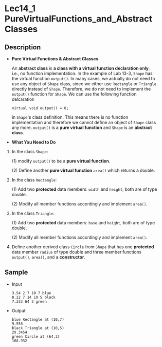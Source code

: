 # Lec14_1 PureVirtualFunctions_and_AbstractClasses
## Description
- **Pure Virtual Functions & Abstract Classes**

    An **abstract class** is **a class with a virtual function declaration only**, i.e., no function implementation. In the example of Lab 13-3, `Shape` has the virtual function `output()`. In many cases, we actually do not need to use any object of `Shape` class, since we either use `Rectangle` or `Triangle` directly instead of `Shape`. Therefore, we do not need to implement the `output()` function for `Shape`. We can use the following function delcaration
    ```
    virtual void output() = 0;
    ```
    in `Shape`'s class definition. This means there is no function implementation and therefore we cannot define an object of `Shape` class any more. `output()` is a **pure virtual function** and `Shape` is an **abstract class**.

- **What You Need to Do**
1. In the class `Shape`:

    (1) modify `output()` to be a **pure virtual function**. 

    (2) Define another **pure virtual function** `area()` which returns a double.
2. In the class `Rectangle`: 

    (1) Add two **protected** data members: `width` and `height`, both are of type double. 

    (2) Modify all member functions accordingly and implement `area()`.
3. In the class `Triangle`: 

    (1) Add two **protected** data members: `base` and `height`, both are of type double. 

    (2) Modify all member functions accordingly and implement `area()`.
4. Define another derived class `Circle` from `Shape` that has one **protected** data member `radius` of type double and three member functions `output()`, `area()`, and a **constructor**.

## Sample
- Input
    ```
    3.54 2.7 10 7 blue
    8.22 7.14 10 5 black
    7.333 64 3 green
    ```
- Output
    ```
    blue Rectangle at (10,7)
    9.558
    black Triangle at (10,5)
    29.3454
    green Circle at (64,3)
    168.932
    ```